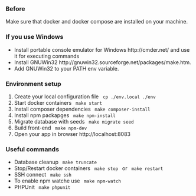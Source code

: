 <h3> Before </h3>
<p> Make sure that docker and docker compose are installed on your machine. </p>

<h3> If you use Windows </h3>
<ul>
  <li> Install portable console emulator for Windows http://cmder.net/ and use it for executing commands </li>
  <li> Install GNUWin32 http://gnuwin32.sourceforge.net/packages/make.htm. </li>
  <li> Add GNUWin32 to your PATH env variable. </li>
</ul>

<h3> Environment setup </h3>

<ol>
  <li> Create your local configuration file <code> cp ./env.local ./env </code> </li>
  <li> Start docker containers <code> make start </code> </li>
  <li> Install composer dependencies <code> make composer-install </code> </li>
  <li> Install npm packapges <code> make npm-install </code> </li>
  <li> Migrate database with seeds <code> make migrate seed </code> </li>
  <li> Build front-end <code> make npm-dev </code> </li>
  <li> Open your app in browser http://localhost:8083 </li>
</ol>

<h3> Useful commands </h3>
<ul>
  <li> Database cleanup <code> make truncate </code> </li>
  <li> Stop/Restart docker containers <code> make stop </code> or <code> make restart </code> </li>
  <li> SSH connect <code> make ssh </code> </li>
  <li> To enable npm watche use <code> make npm-watch </code>
  <li> PHPUnit <code> make phpunit </code>
</ul>
